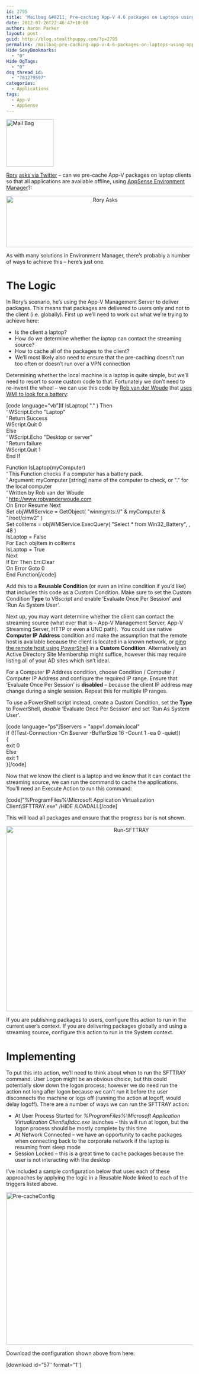 ```yaml
---
id: 2795
title: 'Mailbag &#8211; Pre-caching App-V 4.6 packages on Laptops using AppSense Environment Manager 8'
date: 2012-07-26T22:46:47+10:00
author: Aaron Parker
layout: post
guid: http://blog.stealthpuppy.com/?p=2795
permalink: /mailbag-pre-caching-app-v-4-6-packages-on-laptops-using-appsense-environment-manager-8/
Hide SexyBookmarks:
  - "0"
Hide OgTags:
  - "0"
dsq_thread_id:
  - "781279597"
categories:
  - Applications
tags:
  - App-V
  - AppSense
---
```

<img class="size-full wp-image-2631 alignnone" title="Mail Bag" src="http://stealthpuppy.com/wp-content/uploads/2012/02/Mail-Bag.png" alt="Mail Bag" width="128" height="128" />

[Rory](https://twitter.com/Rorymon) [asks via Twitter](https://twitter.com/Rorymon/status/228536440403931136) &#8211; can we pre-cache App-V packages on laptop clients so that all applications are available offline, using [AppSense Environment Manager](http://www.appsense.com/policy-and-governance)?:

<p style="text-align: center;">
  <img class="size-full wp-image-2796 aligncenter" title="Rory Asks" src="http://stealthpuppy.com/wp-content/uploads/2012/07/RoryAsks.png" alt="Rory Asks" width="519" height="138" srcset="https://stealthpuppy.com/wp-content/uploads/2012/07/RoryAsks.png 519w, https://stealthpuppy.com/wp-content/uploads/2012/07/RoryAsks-150x39.png 150w, https://stealthpuppy.com/wp-content/uploads/2012/07/RoryAsks-300x79.png 300w" sizes="(max-width: 519px) 100vw, 519px" />
</p>

<p style="text-align: left;">
  As with many solutions in Environment Manager, there&#8217;s probably a number of ways to achieve this &#8211; here&#8217;s just one.
</p>

# The Logic

<p style="text-align: left;">
  In Rory&#8217;s scenario, he&#8217;s using the App-V Management Server to deliver packages. This means that packages are delivered to users only and not to the client (i.e. globally). First up we&#8217;ll need to work out what we&#8217;re trying to achieve here:
</p>

  * Is the client a laptop?
  * How do we determine whether the laptop can contact the streaming source?
  * How to cache all of the packages to the client?
  * We&#8217;ll most likely also need to ensure that the pre-caching doesn&#8217;t run too often or doesn&#8217;t run over a VPN connection

Determining whether the local machine is a laptop is quite simple, but we&#8217;ll need to resort to some custom code to that. Fortunately we don&#8217;t need to re-invent the wheel &#8211; we can use this code by [Rob van der Woude](http://www.robvanderwoude.com/) that [uses WMI to look for a battery](http://www.robvanderwoude.com/vbstech_inventory_laptop.php):

[code language=&#8221;vb&#8221;]If IsLaptop( "." ) Then  
&#8216; WScript.Echo "Laptop"  
&#8216; Return Success  
WScript.Quit 0  
Else  
&#8216; WScript.Echo "Desktop or server"  
&#8216; Return failure  
WScript.Quit 1  
End If

Function IsLaptop(myComputer)  
&#8216; This Function checks if a computer has a battery pack.  
&#8216; Argument: myComputer [string] name of the computer to check, or "." for the local computer  
&#8216; Written by Rob van der Woude  
&#8216; http://www.robvanderwoude.com  
On Error Resume Next  
Set objWMIService = GetObject( "winmgmts://" & myComputer & "/root/cimv2" )  
Set colItems = objWMIService.ExecQuery( "Select * from Win32_Battery", , 48 )  
IsLaptop = False  
For Each objItem in colItems  
IsLaptop = True  
Next  
If Err Then Err.Clear  
On Error Goto 0  
End Function[/code]

Add this to a **Reusable Condition** (or even an inline condition if you&#8217;d like) that includes this code as a Custom Condition. Make sure to set the Custom Condition **Type** to VBscript and enable &#8216;Evaluate Once Per Session&#8217; and &#8216;Run As System User&#8217;.

Next up, you may want determine whether the client can contact the streaming source (what ever that is &#8211; App-V Management Server, App-V Streaming Server, HTTP or even a UNC path).  You could use native **Computer IP Address** condition and make the assumption that the remote host is available because the client is located in a known network, or [ping the remote host using PowerShell](http://blogs.technet.com/b/heyscriptingguy/archive/2012/02/24/use-powershell-to-test-connectivity-on-remote-servers.aspx) in a **Custom Condition**. Alternatively an Active Directory Site Membership might suffice, however this may require listing all of your AD sites which isn&#8217;t ideal.

For a Computer IP Address condition, choose Condition / Computer / Computer IP Address and configure the required IP range. Ensure that &#8216;Evaluate Once Per Session&#8217; is **disabled** &#8211; because the client IP address may change during a single session. Repeat this for multiple IP ranges.

To use a PowerShell script instead, create a Custom Condition, set the **Type** to PowerShell, _disable_ &#8216;Evaluate Once Per Session&#8217; and set &#8216;Run As System User&#8217;.

[code language=&#8221;ps&#8221;]$servers = "appv1.domain.local"  
If (!(Test-Connection -Cn $server -BufferSize 16 -Count 1 -ea 0 -quiet))  
{  
exit 0  
Else  
exit 1  
}[/code]

Now that we know the client is a laptop and we know that it can contact the streaming source, we can run the command to cache the applications. You&#8217;ll need an Execute Action to run this command:

[code]"%ProgramFiles%\Microsoft Application Virtualization Client\SFTTRAY.exe" /HIDE /LOADALL[/code]

This will load all packages and ensure that the progress bar is not shown.

<p align="center">
  <a href="http://stealthpuppy.com/wp-content/uploads/2012/07/Run-SFTTRAY.png"><img style="background-image: none; padding-left: 0px; padding-right: 0px; display: inline; padding-top: 0px; border-width: 0px;" title="Run-SFTTRAY" src="http://stealthpuppy.com/wp-content/uploads/2012/07/Run-SFTTRAY_thumb.png" alt="Run-SFTTRAY" width="660" height="500" border="0" /></a>
</p>

If you are publishing packages to users, configure this action to run in the current user&#8217;s context. If you are delivering packages globally and using a streaming source, configure this action to run in the System context.

# Implementing

To put this into action, we&#8217;ll need to think about when to run the SFTTRAY command. User Logon might be an obvious choice, but this could potentially slow down the logon process; however we do need run the action not long after logon because we can&#8217;t run it before the user disconnects the machine or logs off (running the action at logoff, would delay logoff). There are a number of ways we can run the SFTTRAY action:

  * At User Process Started for _%ProgramFiles%\Microsoft Application Virtualization Client\sftdcc.exe_ launches &#8211; this will run at logon, but the logon process should be mostly complete by this time
  * At Network Connected &#8211; we have an opportunity to cache packages when connecting back to the corporate network if the laptop is resuming from sleep mode
  * Session Locked &#8211; this is a great time to cache packages because the user is not interacting with the desktop

I&#8217;ve included a sample configuration below that uses each of these approaches by applying the logic in a Reusable Node linked to each of the triggers listed above.

[<img style="background-image: none; padding-left: 0px; padding-right: 0px; display: inline; padding-top: 0px; border: 0px;" title="Pre-cacheConfig" src="http://stealthpuppy.com/wp-content/uploads/2012/07/Pre-cacheConfig_thumb.png" alt="Pre-cacheConfig" width="660" height="412" border="0" />](http://stealthpuppy.com/wp-content/uploads/2012/07/Pre-cacheConfig.png)

Download the configuration shown above from here:

<p class="important">
  [download id=&#8221;57&#8243; format=&#8221;1&#8243;]
</p>